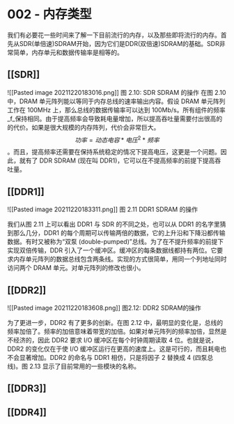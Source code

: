 # 002 - 内存类型

我们有必要花一些时间来了解一下目前流行的内存，以及那些即将流行的内存。首先从SDR(单倍速)SDRAM开始，因为它们是DDR(双倍速)SDRAM的基础。SDR非常简单，内存单元和数据传输率是相等的。
## [[SDR]]
![[Pasted image 20211220183016.png]]
图 2.10: SDR SDRAM 的操作
在图 2.10 中，DRAM 单元阵列能以等同于内存总线的速率输出内容。假设 DRAM 单元阵列工作在 100MHz 上，那么总线的数据传输率可以达到 100Mb/s。所有组件的频率_f_保持相同。由于提高频率会导致耗电量增加，所以提高吞吐量需要付出很高的的代价。如果是很大规模的内存阵列，代价会非常巨大。$$功率 = 动态电容 *电压^2 * 频率$$。而且，提高频率还需要在保持系统稳定的情况下提高电压，这更是一个问题。因此，就有了 DDR SDRAM (现在叫 DDR1)，它可以在不提高频率的前提下提高吞吐量。

## [[DDR1]]
![[Pasted image 20211220183311.png]]
图 2.11 DDR1 SDRAM 的操作

我们从图 2.11 上可以看出 DDR1 与 SDR 的不同之处，也可以从 DDR1 的名字里猜到那么几分，DDR1 的每个周期可以传输两倍的数据，它的上升沿和下降沿都传输数据。有时又被称为“双泵 (double-pumped)”总线。为了在不提升频率的前提下实现双倍传输，DDR 引入了一个缓冲区。缓冲区的每条数据线都持有两位。它要求内存单元阵列的数据总线包含两条线。实现的方式很简单，用同一个列地址同时访问两个 DRAM 单元。对单元阵列的修改也很小。
## [[DDR2]]
![[Pasted image 20211220183608.png]]
图2.12: DDR2 SDRAM的操作

为了更进一步，DDR2 有了更多的创新。在图 2.12 中，最明显的变化是，总线的频率加倍了。频率的加倍意味着带宽的加倍。如果对单元阵列的频率加倍，显然是不经济的，因此 DDR2 要求 I/O 缓冲区在每个时钟周期读取 4 位。也就是说，DDR2 的变化仅在于使 I/O 缓冲区运行在更高的速度上。这是可行的，而且耗电也不会显著增加。DDR2 的命名与 DDR1 相仿，只是将因子 2 替换成 4 (四泵总线)。图 2.13 显示了目前常用的一些模块的名称。
## [[DDR3]]
## [[DDR4]]



